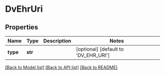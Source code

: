 # DvEhrUri

## Properties
Name | Type | Description | Notes
------------ | ------------- | ------------- | -------------
**type** | **str** |  | [optional] [default to 'DV_EHR_URI']

[[Back to Model list]](../README.md#documentation-for-models) [[Back to API list]](../README.md#documentation-for-api-endpoints) [[Back to README]](../README.md)

